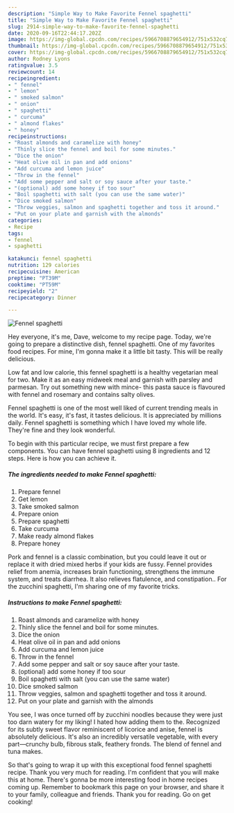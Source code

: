 ```yaml
---
description: "Simple Way to Make Favorite Fennel spaghetti"
title: "Simple Way to Make Favorite Fennel spaghetti"
slug: 2914-simple-way-to-make-favorite-fennel-spaghetti
date: 2020-09-16T22:44:17.202Z
image: https://img-global.cpcdn.com/recipes/5966708879654912/751x532cq70/fennel-spaghetti-recipe-main-photo.jpg
thumbnail: https://img-global.cpcdn.com/recipes/5966708879654912/751x532cq70/fennel-spaghetti-recipe-main-photo.jpg
cover: https://img-global.cpcdn.com/recipes/5966708879654912/751x532cq70/fennel-spaghetti-recipe-main-photo.jpg
author: Rodney Lyons
ratingvalue: 3.5
reviewcount: 14
recipeingredient:
- " fennel"
- " lemon"
- " smoked salmon"
- " onion"
- " spaghetti"
- " curcuma"
- " almond flakes"
- " honey"
recipeinstructions:
- "Roast almonds and caramelize with honey"
- "Thinly slice the fennel and boil for some minutes."
- "Dice the onion"
- "Heat olive oil in pan and add onions"
- "Add curcuma and lemon juice"
- "Throw in the fennel"
- "Add some pepper and salt or soy sauce after your taste."
- "(optional) add some honey if too sour"
- "Boil spaghetti with salt (you can use the same water)"
- "Dice smoked salmon"
- "Throw veggies, salmon and spaghetti together and toss it around."
- "Put on your plate and garnish with the almonds"
categories:
- Recipe
tags:
- fennel
- spaghetti

katakunci: fennel spaghetti 
nutrition: 129 calories
recipecuisine: American
preptime: "PT39M"
cooktime: "PT59M"
recipeyield: "2"
recipecategory: Dinner

---
```



![Fennel spaghetti](https://img-global.cpcdn.com/recipes/5966708879654912/751x532cq70/fennel-spaghetti-recipe-main-photo.jpg)

Hey everyone, it's me, Dave, welcome to my recipe page. Today, we're going to prepare a distinctive dish, fennel spaghetti. One of my favorites food recipes. For mine, I'm gonna make it a little bit tasty. This will be really delicious.

Low fat and low calorie, this fennel spaghetti is a healthy vegetarian meal for two. Make it as an easy midweek meal and garnish with parsley and parmesan. Try out something new with mince- this pasta sauce is flavoured with fennel and rosemary and contains salty olives.

Fennel spaghetti is one of the most well liked of current trending meals in the world. It's easy, it's fast, it tastes delicious. It is appreciated by millions daily. Fennel spaghetti is something which I have loved my whole life. They're fine and they look wonderful.


To begin with this particular recipe, we must first prepare a few components. You can have fennel spaghetti using 8 ingredients and 12 steps. Here is how you can achieve it.

<!--inarticleads1-->

##### The ingredients needed to make Fennel spaghetti:

1. Prepare  fennel
1. Get  lemon
1. Take  smoked salmon
1. Prepare  onion
1. Prepare  spaghetti
1. Take  curcuma
1. Make ready  almond flakes
1. Prepare  honey


Pork and fennel is a classic combination, but you could leave it out or replace it with dried mixed herbs if your kids are fussy. Fennel provides relief from anemia, increases brain functioning, strengthens the immune system, and treats diarrhea. It also relieves flatulence, and constipation.. For the zucchini spaghetti, I&#39;m sharing one of my favorite tricks. 

<!--inarticleads2-->

##### Instructions to make Fennel spaghetti:

1. Roast almonds and caramelize with honey
1. Thinly slice the fennel and boil for some minutes.
1. Dice the onion
1. Heat olive oil in pan and add onions
1. Add curcuma and lemon juice
1. Throw in the fennel
1. Add some pepper and salt or soy sauce after your taste.
1. (optional) add some honey if too sour
1. Boil spaghetti with salt (you can use the same water)
1. Dice smoked salmon
1. Throw veggies, salmon and spaghetti together and toss it around.
1. Put on your plate and garnish with the almonds


You see, I was once turned off by zucchini noodles because they were just too darn watery for my liking! I hated how adding them to the. Recognized for its subtly sweet flavor reminiscent of licorice and anise, fennel is absolutely delicious. It&#39;s also an incredibly versatile vegetable, with every part—crunchy bulb, fibrous stalk, feathery fronds. The blend of fennel and tuna makes. 

So that's going to wrap it up with this exceptional food fennel spaghetti recipe. Thank you very much for reading. I'm confident that you will make this at home. There's gonna be more interesting food in home recipes coming up. Remember to bookmark this page on your browser, and share it to your family, colleague and friends. Thank you for reading. Go on get cooking!
